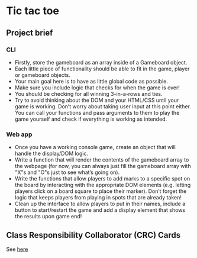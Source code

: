 # Tic tac toe

## Project brief

### CLI

-   Firstly, store the gameboard as an array inside of a Gameboard object.
-   Each little piece of functionality should be able to fit in the game, player or gameboard objects.
-   Your main goal here is to have as little global code as possible.
-   Make sure you include logic that checks for when the game is over!
-   You should be checking for all winning 3-in-a-rows and ties.
-   Try to avoid thinking about the DOM and your HTML/CSS until your game is working. Don’t worry about taking user input at this point either. You can call your functions and pass arguments to them to play the game yourself and check if everything is working as intended.

### Web app

-   Once you have a working console game, create an object that will handle the display/DOM logic.
-   Write a function that will render the contents of the gameboard array to the webpage (for now, you can always just fill the gameboard array with "X"s and "O"s just to see what’s going on).
-   Write the functions that allow players to add marks to a specific spot on the board by interacting with the appropriate DOM elements (e.g. letting players click on a board square to place their marker). Don’t forget the logic that keeps players from playing in spots that are already taken!
-   Clean up the interface to allow players to put in their names, include a button to start/restart the game and add a display element that shows the results upon game end!

## Class Responsibility Collaborator (CRC) Cards

See [here](CRC_diagram.png)
